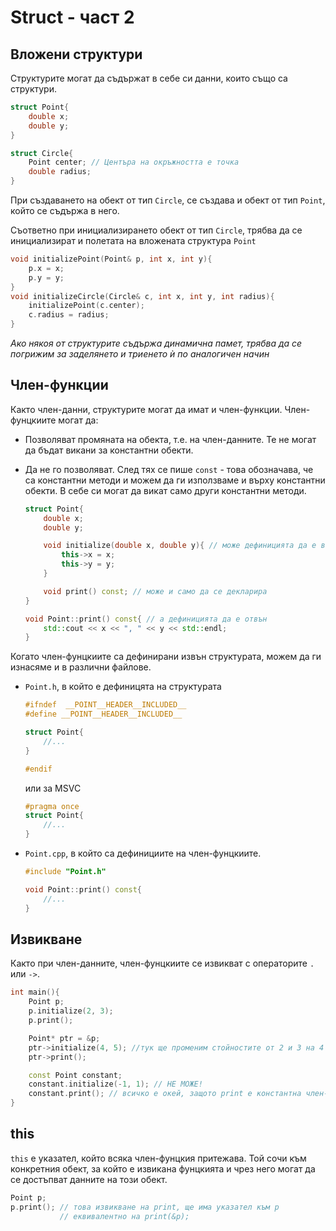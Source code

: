 # Struct - част 2

## Вложени структури

Структурите могат да съдържат в себе си данни, които също са структури. 

```c++
struct Point{
    double x;
    double y;
}

struct Circle{
    Point center; // Центъра на окръжността е точка
    double radius;
}
```
При създаването на обект от тип `Circle`, се създава и обект от тип `Point`, който се съдържа в него.   

Съответно при инициализирането обект от тип `Circle`, трябва да се инициализират и полетата на вложената структура `Point`
```c++
void initializePoint(Point& p, int x, int y){
    p.x = x;
    p.y = y;
}
void initializeCircle(Circle& c, int x, int y, int radius){
    initializePoint(c.center);
    c.radius = radius;
}
```
*Ако някоя от структурите съдържа динамична памет, трябва да се погрижим за заделянето и триенето ѝ по аналогичен начин*

## Член-функции
Както член-данни, структурите могат да имат и член-функции. Член-фунцкиите могат да:
- Позволяват промяната на обекта, т.е. на член-данните. Те не могат да бъдат викани за константни обекти.
- Да не го позволяват. След тях се пише `const` - това обозначава, че са константни методи и можем да ги използваме и върху константни обекти. В себе си могат да викат само други константни методи.

    ```c++
    struct Point{
        double x;
        double y;
    
        void initialize(double x, double y){ // може дефиницията да е в дефиницията на структурата
            this->x = x;
            this->y = y;
        }
    
        void print() const; // може и само да се декларира
    }

    void Point::print() const{ // а дефиницията да е отвън
        std::cout << x << ", " << y << std::endl;
    }
    ```
Когато член-фунцкиите са дефинирани извън структурата, можем да ги изнасяме и в различни файлове. 

- `Point.h`, в който е дефиницята на структурата        

    ```c++
    #ifndef  __POINT__HEADER__INCLUDED__
    #define __POINT__HEADER__INCLUDED__

    struct Point{
        //...
    }

    #endif 
    ```

    или за MSVC

    ```c++
    #pragma once
    struct Point{
        //...
    }
    ```

- `Point.cpp`, в който са дефинициите на член-фунцкиите. 
    ```c++
    #include "Point.h"

    void Point::print() const{
        //...
    }
    ```
## Извикване 
Както при член-данните, член-фунцкиите се извикват с операторите `.` или `->`.

```c++
int main(){
    Point p;
    p.initialize(2, 3);
    p.print();

    Point* ptr = &p;
    ptr->initialize(4, 5); //тук ще променим стойностите от 2 и 3 на 4 и 5
    ptr->print();

    const Point constant;
    constant.initialize(-1, 1); // НЕ МОЖЕ!
    constant.print(); // всичко е окей, защото print е константна член-фунцкия
}
```

## this

`this` е указател, който всяка член-фунцкия притежава. Той сочи към конкретния обект, за който е извикана фунцкията и чрез него могат да се достъпват данните на този обект.

```c++
Point p;
p.print(); // това извикване на print, ще има указател към p
           // еквивалентно на print(&p);
```